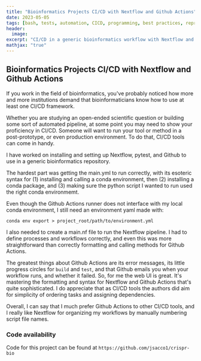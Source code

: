 ```yaml
---
title: "Bioinformatics Projects CI/CD with Nextflow and Github Actions"
date: 2023-05-05
tags: [bash, tests, automation, CICD, programming, best practices, reproducibility, research, methods, data management, project management, version control, Github, bioinformatics, open-source, Nextflow, tools, productivity]
header:
  image: 
excerpt: "CI/CD in a generic bioinformatics workflow with Nextflow and Github Actions"
mathjax: "true"
---
```


## Bioinformatics Projects CI/CD with Nextflow and Github Actions

If you work in the field of bioinformatics, you've probably noticed how more and more institutions demand that bioinformaticians know how to use at least one CI/CD framework. 

Whether you are studying an open-ended scientific question or building some sort of automated pipeline, at some point you may need to show your proficiency in CI/CD. Someone will want to run your tool or method in a post-prototype, or even production environment. To do that, CI/CD tools can come in handy. 

I have worked on installing and setting up Nextflow, pytest, and Github to use in a generic bioinformatics repository. 

The hardest part was getting the main.yml to run correctly, with its esoteric syntax for (1) installing and calling a conda environment, then (2) installing a conda package, and (3) making sure the python script I wanted to run used the right conda environmemt.

Even though the Github Actions runner does not interface with my local conda environment, I still need an environment yaml made with:

`conda env export > project_root/path/to/environment.yml`

I also needed to create a main.nf file to run the Nextflow pipeline. I had to define processes and workflows correctly, and even this was more straightforward than correctly formatting and calling methods for Github Actions.

The greatest things about Github Actions are its error messages, its little progress circles for `build` and `test`, and that Github emails you when your workflow runs, and whether it failed. So, for me the web UI is great. It's mastering the formatting and syntax for Nextflow and Github Actions that's quite sophisticated. I do appreciate that as CI/CD tools the authors did aim for simplicity of ordering tasks and assigning dependencies. 

Overall, I can say that I much prefer Github Actions to other CI/CD tools, and I really like Nextflow for organizing my workflows by manually numbering script file names. 

### Code availability
Code for this project can be found at `https://github.com/jsacco1/crispr-bio`